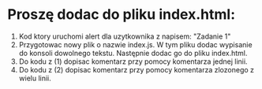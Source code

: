 # Proszę dodac do pliku index.html:
1. Kod ktory uruchomi alert dla uzytkownika z napisem: "Zadanie 1"
2. Przygotowac nowy plik o nazwie index.js. W tym pliku dodac wypisanie do konsoli dowolnego tekstu.
   Następnie dodac go do pliku index.html.
3. Do kodu z (1) dopisac komentarz przy pomocy komentarza jednej linii.
4. Do kodu z (2) dopisac komentarz przy pomocy komentarza zlozonego z wielu linii.